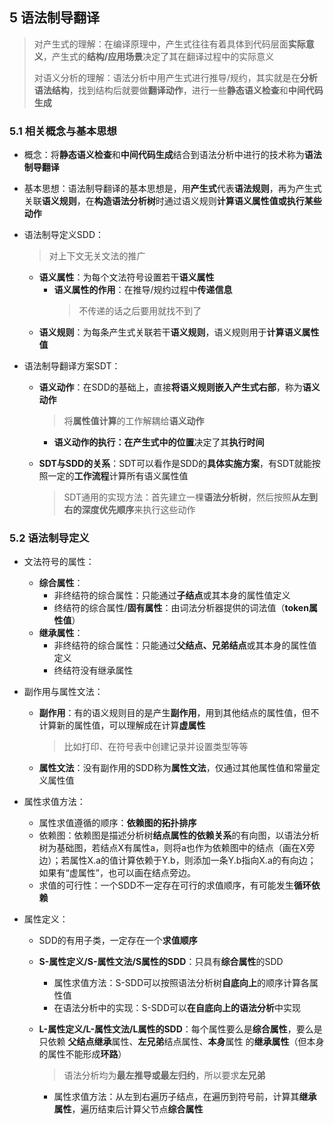## 5 语法制导翻译

>   对产生式的理解：在编译原理中，产生式往往有着具体到代码层面**实际意义**，产生式的**结构/应用场景**决定了其在翻译过程中的实际意义
>
>   对语义分析的理解：语法分析中用产生式进行推导/规约，其实就是在**分析语法结构**，找到结构后就要做**翻译动作**，进行一些**静态语义检查**和**中间代码生成**

### 5.1 相关概念与基本思想

-   概念：将**静态语义检查**和**中间代码生成**结合到语法分析中进行的技术称为**语法制导翻译**

-   基本思想：语法制导翻译的基本思想是，用**产生式**代表**语法规则**，再为产生式关联**语义规则**，在**构造语法分析树**时通过语义规则**计算语义属性值或执行某些动作**

-   语法制导定义SDD：
    >   对上下文无关文法的推广

    -   **语义属性**：为每个文法符号设置若干**语义属性**
        -   **语义属性的作用**：在推导/规约过程中**传递信息**
            >   不传递的话之后要用就找不到了
    -   **语义规则**：为每条产生式关联若干**语义规则**，语义规则用于**计算语义属性值**

-   语法制导翻译方案SDT：
    -   **语义动作**：在SDD的基础上，直接**将语义规则嵌入产生式右部**，称为**语义动作**
        >   将**属性值计算**的工作解耦给**语义动作**

        -   **语义动作的执行：**在产生式中的**位置**决定了其**执行时间**
    -   **SDT与SDD的关系**：SDT可以看作是SDD的**具体实施方案**，有SDT就能按照一定的**工作流程**计算所有语义属性值
        >   SDT通用的实现方法：首先建立一棵**语法分析树**，然后按照**从左到右的深度优先顺序**来执行这些动作

### 5.2 语法制导定义

-   文法符号的属性：
    -   **综合属性**：
        -   非终结符的综合属性：只能通过**子结点**或其本身的属性值定义
        -   终结符的综合属性/**固有属性**：由词法分析器提供的词法值（**token属性值**）
    -   **继承属性**：
        -   非终结符的综合属性：只能通过**父结点、兄弟结点**或其本身的属性值定义
        -   终结符没有继承属性

-   副作用与属性文法：
    -   **副作用**：有的语义规则目的是产生**副作用**，用到其他结点的属性值，但不计算新的属性值，可以理解成在计算**虚属性**
        >   比如打印、在符号表中创建记录并设置类型等等
    -   **属性文法**：没有副作用的SDD称为**属性文法**，仅通过其他属性值和常量定义属性值

-   属性求值方法：
    -   属性求值遵循的顺序：**依赖图的拓扑排序**
    -   依赖图：依赖图是描述分析树**结点属性的依赖关系**的有向图，以语法分析树为基础图，若结点X有属性a，则将a也作为依赖图中的结点（画在X旁边）；若属性X.a的值计算依赖于Y.b，则添加一条Y.b指向X.a的有向边；如果有“虚属性”，也可以画在结点旁边。
    -   求值的可行性：一个SDD不一定存在可行的求值顺序，有可能发生**循环依赖**

-   属性定义：
    -    SDD的有用子类，一定存在一个**求值顺序**

    -   **S-属性定义/S-属性文法/S属性的SDD**：只具有**综合属性**的SDD
        -   属性求值方法：S-SDD可以按照语法分析树**自底向上**的顺序计算各属性值
        -   在语法分析中的实现：S-SDD可以**在自底向上的语法分析**中实现
    -   **L-属性定义/L-属性文法/L属性的SDD**：每个属性要么是**综合属性**，要么是只依赖 **父结点继承**属性、**左兄弟**结点属性、**本身**属性 的**继承属性**（但本身的属性不能形成**环路**）
        >   语法分析均为**最左推导或最左归约**，所以要求**左兄弟**

        -   属性求值方法：从左到右遍历子结点，在遍历到符号前，计算其**继承属性**，遍历结束后计算父节点**综合属性**
